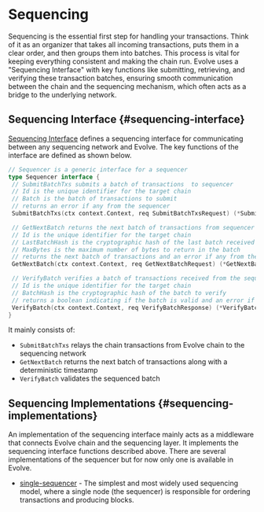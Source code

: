 # Sequencing

 Sequencing is the essential first step for handling your transactions. Think of it as an organizer that takes all incoming transactions, puts them in a clear order, and then groups them into batches. This process is vital for keeping everything consistent and making the chain run. Evolve uses a "Sequencing Interface" with key functions like submitting, retrieving, and verifying these transaction batches, ensuring smooth communication between the chain and the sequencing mechanism, which often acts as a bridge to the underlying network.

## Sequencing Interface {#sequencing-interface}

[Sequencing Interface](https://github.com/evstack/ev-node/blob/main/core/sequencer/sequencing.go#L11) defines a sequencing interface for communicating between any sequencing network and Evolve. The key functions of the interface are defined as shown below.

```go
// Sequencer is a generic interface for a sequencer
type Sequencer interface {
 // SubmitBatchTxs submits a batch of transactions  to sequencer
 // Id is the unique identifier for the target chain
 // Batch is the batch of transactions to submit
 // returns an error if any from the sequencer
 SubmitBatchTxs(ctx context.Context, req SubmitBatchTxsRequest) (*SubmitBatchTxsResponse, error)

 // GetNextBatch returns the next batch of transactions from sequencer to
 // Id is the unique identifier for the target chain
 // LastBatchHash is the cryptographic hash of the last batch received by the
 // MaxBytes is the maximum number of bytes to return in the batch
 // returns the next batch of transactions and an error if any from the sequencer
 GetNextBatch(ctx context.Context, req GetNextBatchRequest) (*GetNextBatchResponse, error)

 // VerifyBatch verifies a batch of transactions received from the sequencer
 // Id is the unique identifier for the target chain
 // BatchHash is the cryptographic hash of the batch to verify
 // returns a boolean indicating if the batch is valid and an error if any from the sequencer
 VerifyBatch(ctx context.Context, req VerifyBatchResponse) (*VerifyBatchResponse, error)
}
```

It mainly consists of:

* `SubmitBatchTxs` relays the chain transactions from Evolve chain to the sequencing network
* `GetNextBatch` returns the next batch of transactions along with a deterministic timestamp
* `VerifyBatch` validates the sequenced batch

## Sequencing Implementations {#sequencing-implementations}

An implementation of the sequencing interface mainly acts as a middleware that connects Evolve chain and the sequencing layer. It implements the sequencing interface functions described above.
There are several implementations of the sequencer but for now only one is available in Evolve.

* [single-sequencer](./single.md) - The simplest and most widely used sequencing model, where a single node (the sequencer) is responsible for ordering transactions and producing blocks.
